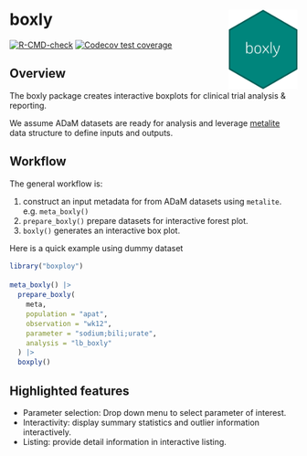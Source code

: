 # boxly <img src="man/figures/logo.png" align="right" width="120" />

<!-- badges: start -->
[![R-CMD-check](https://github.com/Merck/boxly/actions/workflows/R-CMD-check.yaml/badge.svg)](https://github.com/Merck/boxly/actions/workflows/R-CMD-check.yaml)
[![Codecov test coverage](https://codecov.io/gh/Merck/boxly/branch/main/graph/badge.svg)](https://app.codecov.io/gh/Merck/boxly?branch=main)
<!-- badges: end -->

## Overview

The boxly package creates interactive boxplots for clinical trial analysis & reporting.

We assume ADaM datasets are ready for analysis and
leverage [metalite](https://merck.github.io/metalite/) data structure to define
inputs and outputs.

## Workflow

The general workflow is:

1. construct an input metadata for from ADaM datasets using `metalite`. e.g. `meta_boxly()` 
1. `prepare_boxly()` prepare datasets for interactive forest plot.
1. `boxly()` generates an interactive box plot.

Here is a quick example using dummy dataset

```r
library("boxploy")

meta_boxly() |>
  prepare_boxly(
    meta,
    population = "apat",
    observation = "wk12",
    parameter = "sodium;bili;urate",
    analysis = "lb_boxly"
  ) |>
  boxply()
```

## Highlighted features

- Parameter selection: Drop down menu to select parameter of interest.
- Interactivity: display summary statistics and outlier information interactively.
- Listing: provide detail information in interactive listing. 
